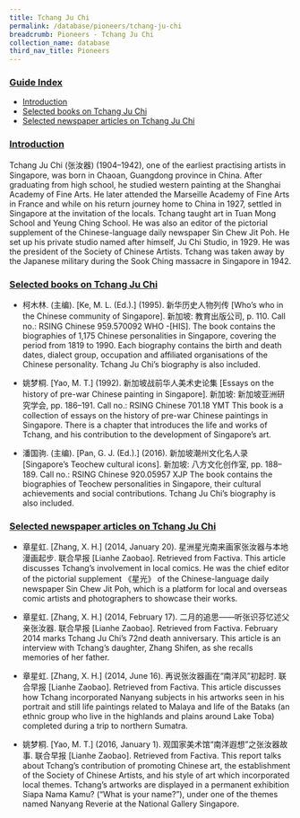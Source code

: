 ```yaml
---
title: Tchang Ju Chi
permalink: /database/pioneers/tchang-ju-chi
breadcrumb: Pioneers - Tchang Ju Chi
collection_name: database
third_nav_title: Pioneers
---
```


### <u>Guide Index</u>

* [Introduction](#introduction)
* [Selected books on Tchang Ju Chi](#selected-books-on-tchang-ju-chi)
* [Selected newspaper articles on Tchang Ju Chi](#selected-newspaper-articles-on-tchang-ju-chi)

### <u>Introduction</u>

Tchang Ju Chi (张汝器) (1904–1942), one of the earliest practising artists in Singapore, was born in Chaoan, Guangdong province in China. After graduating from high school, he studied western painting at the Shanghai Academy of Fine Arts. He later attended the Marseille Academy of Fine Arts in France and while on his return journey home to China in 1927, settled in Singapore at the invitation of the locals. Tchang taught art in Tuan Mong School and Yeung Ching School. He was also an editor of the pictorial supplement of the Chinese-language daily newspaper Sin Chew Jit Poh. He set up his private studio named after himself, Ju Chi Studio, in 1929. He was the president of the Society of Chinese Artists. Tchang was taken away by the Japanese military during the Sook Ching massacre in Singapore in 1942.

 

### <u>Selected books on Tchang Ju Chi</u>

* 柯木林. (主编). [Ke, M. L. (Ed.).] (1995). 新华历史人物列传 [Who’s who in the Chinese community of Singapore]. 新加坡: 教育出版公司, p. 110.
Call no.: RSING Chinese 959.570092 WHO -\[HIS\].
The book contains the biographies of 1,175 Chinese personalities in Singapore, covering the period from 1819 to 1990. Each biography contains the birth and death dates, dialect group, occupation and affiliated organisations of the Chinese personality. Tchang Ju Chi’s biography is also included.
 

* 姚梦桐. [Yao, M. T.] (1992). 新加坡战前华人美术史论集 [Essays on the history of pre-war Chinese painting in Singapore]. 新加坡: 新加坡亚洲研究学会, pp. 186–191.
Call no.: RSING Chinese 701.18 YMT
This book is a collection of essays on the history of pre-war Chinese paintings in Singapore. There is a chapter that introduces the life and works of Tchang, and his contribution to the development of Singapore’s art.
 

* 潘国驹. (主编). [Pan, G. J. (Ed.).] (2016). 新加坡潮州文化名人录 [Singapore’s Teochew cultural icons]. 新加坡: 八方文化创作室, pp. 188–189.
Call no.: RSING Chinese 920.05957 XJP
The book contains the biographies of Teochew personalities in Singapore, their cultural achievements and social contributions. Tchang Ju Chi’s biography is also included.
 

### <u>Selected newspaper articles on Tchang Ju Chi</u>

* 章星虹. [Zhang, X. H.] (2014, January 20). 星洲星光南来画家张汝器与本地漫画起步. 联合早报 [Lianhe Zaobao]. Retrieved from Factiva.
This article discusses Tchang’s involvement in local comics. He was the chief editor of the pictorial supplement 《星光》 of the Chinese-language daily newspaper Sin Chew Jit Poh, which is a platform for local and overseas comic artists and photographers to showcase their works.
 

* 章星虹. [Zhang, X. H.] (2014, February 17). 二月的追思——听张识芬忆述父亲张汝器. 联合早报 [Lianhe Zaobao]. Retrieved from Factiva.
February 2014 marks Tchang Ju Chi’s 72nd death anniversary. This article is an interview with Tchang’s daughter, Zhang Shifen, as she recalls memories of her father.
 

* 章星虹. [Zhang, X. H.] (2014, June 16). 再说张汝器画在“南洋风”初起时. 联合早报 [Lianhe Zaobao]. Retrieved from Factiva.
This article discusses how Tchang incorporated Nanyang subjects in his artworks seen in his portrait and still life paintings related to Malaya and life of the Bataks (an ethnic group who live in the highlands and plains around Lake Toba) completed during a trip to northern Sumatra.
 

* 姚梦桐. [Yao, M. T.] (2016, January 1). 观国家美术馆“南洋遐想”之张汝器故事. 联合早报 [Lianhe Zaobao]. Retrieved from Factiva.
This report talks about Tchang’s contribution of promoting Chinese art, the establishment of the Society of Chinese Artists, and his style of art which incorporated local themes. Tchang’s artworks are displayed in a permanent exhibition Siapa Nama Kamu? (“What is your name?”), under one of the themes named Nanyang Reverie at the National Gallery Singapore.